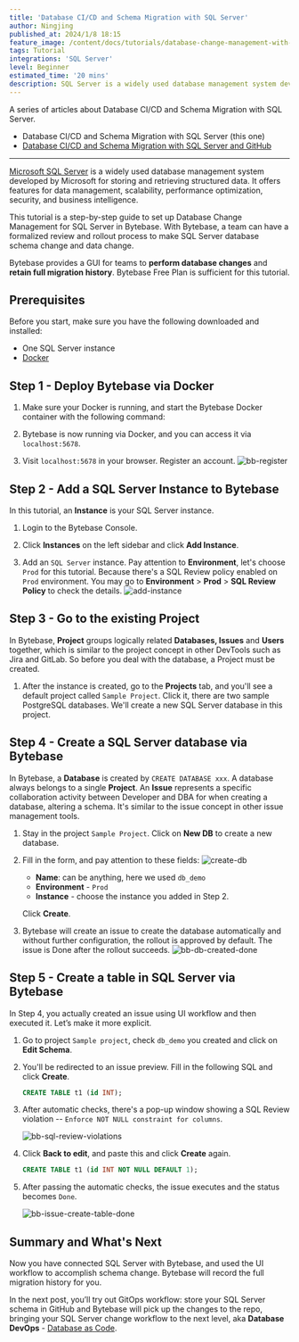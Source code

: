 ```yaml
---
title: 'Database CI/CD and Schema Migration with SQL Server'
author: Ningjing
published_at: 2024/1/8 18:15
feature_image: /content/docs/tutorials/database-change-management-with-sql-server/sqlserver-feature.webp
tags: Tutorial
integrations: 'SQL Server'
level: Beginner
estimated_time: '20 mins'
description: SQL Server is a widely used database management system developed by Microsoft for storing and retrieving structured data. This tutorial will guide you step-by-step to set up database change management for SQL Server in Bytebase.
---
```


A series of articles about Database CI/CD and Schema Migration with SQL Server.

- Database CI/CD and Schema Migration with SQL Server (this one)
- [Database CI/CD and Schema Migration with SQL Server and GitHub](/docs/tutorials/database-change-management-with-sql-server-and-github)

---

[Microsoft SQL Server](https://www.microsoft.com/en-us/sql-server) is a widely used database management system developed by Microsoft for storing and retrieving structured data. It offers features for data management, scalability, performance optimization, security, and business intelligence.

This tutorial is a step-by-step guide to set up Database Change Management for SQL Server in Bytebase. With Bytebase, a team can have a formalized review and rollout process to make SQL Server database schema change and data change.

Bytebase provides a GUI for teams to **perform database changes** and **retain full migration history**. Bytebase Free Plan is sufficient for this tutorial.

## Prerequisites

Before you start, make sure you have the following downloaded and installed:

- One SQL Server instance
- [Docker](https://www.docker.com/)

## Step 1 - Deploy Bytebase via Docker

1. Make sure your Docker is running, and start the Bytebase Docker container with the following command:

   <IncludeBlock url="/docs/get-started/install/terminal-docker-run"></IncludeBlock>

1. Bytebase is now running via Docker, and you can access it via `localhost:5678`.

1. Visit `localhost:5678` in your browser. Register an account.
   ![bb-register](/content/docs/tutorials/database-change-management-with-sql-server/bb-register.webp)

## Step 2 - Add a SQL Server Instance to Bytebase

In this tutorial, ​an **Instance** is your SQL Server instance.

1. Login to the Bytebase Console.

1. Click **Instances** on the left sidebar and click **Add Instance**.

1. Add an `SQL Server` instance. Pay attention to **Environment**, let's choose `Prod` for this tutorial. Because there's a SQL Review policy enabled on `Prod` environment. You may go to **Environment** > **Prod** > **SQL Review Policy** to check the details.
  ![add-instance](/content/docs/tutorials/database-change-management-with-sql-server/bb-add-instance-mssql.webp)

## Step 3 - Go to the existing Project

In Bytebase, **Project** groups logically related **Databases, Issues** and **Users** together, which is similar to the project concept in other DevTools such as Jira and GitLab. So before you deal with the database, a Project must be created.

1. After the instance is created, go to the **Projects** tab, and you'll see a default project called `Sample Project`. Click it, there are two sample PostgreSQL databases. We'll create a new SQL Server database in this project.

## Step 4 - Create a SQL Server database via Bytebase

In Bytebase, a **Database** is created by `CREATE DATABASE xxx`. A database always belongs to a single **Project**. An **Issue** represents a specific collaboration activity between Developer and DBA for when creating a database, altering a schema. It's similar to the issue concept in other issue management tools.

1. Stay in the project `Sample Project`. Click on **New DB** to create a new database.

1. Fill in the form, and pay attention to these fields:
   ![create-db](/content/docs/tutorials/database-change-management-with-sql-server/bb-create-new-db.webp)

   - **Name**: can be anything, here we used `db_demo`
   - **Environment** - `Prod`
   - **Instance** - choose the instance you added in Step 2.

   Click **Create**.

1. Bytebase will create an issue to create the database automatically and without further configuration, the rollout is approved by default. The issue is Done after the rollout succeeds.
   ![bb-db-created-done](/content/docs/tutorials/database-change-management-with-sql-server/bb-db-created-done.webp)

## Step 5 - Create a table in SQL Server via Bytebase

In Step 4, you actually created an issue using UI workflow and then executed it. Let’s make it more explicit.

1. Go to project `Sample project`, check `db_demo` you created and click on **Edit Schema**.

1. You'll be redirected to an issue preview. Fill in the following SQL and click **Create**.

   ```SQL
   CREATE TABLE t1 (id INT);
   ```

1. After automatic checks, there's a pop-up window showing a SQL Review violation -- `Enforce NOT NULL constraint for columns`.

   ![bb-sql-review-violations](/content/docs/tutorials/database-change-management-with-sql-server/bb-sql-review-violations.webp)

1. Click **Back to edit**, and paste this and click **Create** again.

   ```SQL
   CREATE TABLE t1 (id INT NOT NULL DEFAULT 1);
   ```

1. After passing the automatic checks, the issue executes and the status becomes `Done`.

   ![bb-issue-create-table-done](/content/docs/tutorials/database-change-management-with-sql-server/bb-issue-create-table-done.webp)

## Summary and What's Next

Now you have connected SQL Server with Bytebase, and used the UI workflow to accomplish schema change. Bytebase will record the full migration history for you.

In the next post, you’ll try out GitOps workflow: store your SQL Server schema in GitHub and Bytebase will pick up the changes to the repo, bringing your SQL Server change workflow to the next level, aka **Database DevOps** - [Database as Code](/blog/database-as-code).
